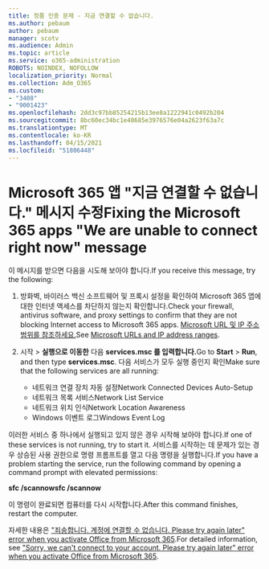 ```yaml
---
title: 정품 인증 문제 - 지금 연결할 수 없습니다.
ms.author: pebaum
author: pebaum
manager: scotv
ms.audience: Admin
ms.topic: article
ms.service: o365-administration
ROBOTS: NOINDEX, NOFOLLOW
localization_priority: Normal
ms.collection: Adm_O365
ms.custom:
- "3408"
- "9001423"
ms.openlocfilehash: 2dd3c97bb85254215b13ee8a1222941c0492b204
ms.sourcegitcommit: 8bc60ec34bc1e40685e3976576e04a2623f63a7c
ms.translationtype: MT
ms.contentlocale: ko-KR
ms.lasthandoff: 04/15/2021
ms.locfileid: "51806448"
---
```

# <a name="fixing-the-microsoft-365-apps-we-are-unable-to-connect-right-now-message"></a><span data-ttu-id="5b06d-102">Microsoft 365 앱 "지금 연결할 수 없습니다." 메시지 수정</span><span class="sxs-lookup"><span data-stu-id="5b06d-102">Fixing the Microsoft 365 apps "We are unable to connect right now" message</span></span>

<span data-ttu-id="5b06d-103">이 메시지를 받으면 다음을 시도해 보아야 합니다.</span><span class="sxs-lookup"><span data-stu-id="5b06d-103">If you receive this message, try the following:</span></span>

1. <span data-ttu-id="5b06d-104">방화벽, 바이러스 백신 소프트웨어 및 프록시 설정을 확인하여 Microsoft 365 앱에 대한 인터넷 액세스를 차단하지 않는지 확인합니다.</span><span class="sxs-lookup"><span data-stu-id="5b06d-104">Check your firewall, antivirus software, and proxy settings to confirm that they are not blocking Internet access to Microsoft 365 apps.</span></span> <span data-ttu-id="5b06d-105">[Microsoft URL 및 IP 주소 범위를 참조하세요.](https://docs.microsoft.com/office365/enterprise/urls-and-ip-address-ranges)</span><span class="sxs-lookup"><span data-stu-id="5b06d-105">See [Microsoft URLs and IP address ranges](https://docs.microsoft.com/office365/enterprise/urls-and-ip-address-ranges).</span></span>

2. <span data-ttu-id="5b06d-106">시작   >  **실행으로 이동한** 다음 **services.msc 를 입력합니다.**</span><span class="sxs-lookup"><span data-stu-id="5b06d-106">Go to **Start** > **Run**, and then type **services.msc**.</span></span> <span data-ttu-id="5b06d-107">다음 서비스가 모두 실행 중인지 확인</span><span class="sxs-lookup"><span data-stu-id="5b06d-107">Make sure that the following services are all running:</span></span>
    - <span data-ttu-id="5b06d-108">네트워크 연결 장치 자동 설정</span><span class="sxs-lookup"><span data-stu-id="5b06d-108">Network Connected Devices Auto-Setup</span></span>
    - <span data-ttu-id="5b06d-109">네트워크 목록 서비스</span><span class="sxs-lookup"><span data-stu-id="5b06d-109">Network List Service</span></span>
    - <span data-ttu-id="5b06d-110">네트워크 위치 인식</span><span class="sxs-lookup"><span data-stu-id="5b06d-110">Network Location Awareness</span></span>
    - <span data-ttu-id="5b06d-111">Windows 이벤트 로그</span><span class="sxs-lookup"><span data-stu-id="5b06d-111">Windows Event Log</span></span>

<span data-ttu-id="5b06d-112">이러한 서비스 중 하나에서 실행되고 있지 않은 경우 시작해 보아야 합니다.</span><span class="sxs-lookup"><span data-stu-id="5b06d-112">If one of these services is not running, try to start it.</span></span> <span data-ttu-id="5b06d-113">서비스를 시작하는 데 문제가 있는 경우 상승된 사용 권한으로 명령 프롬프트를 열고 다음 명령을 실행합니다.</span><span class="sxs-lookup"><span data-stu-id="5b06d-113">If you have a problem starting the service, run the following command by opening a command prompt with elevated permissions:</span></span>

<span data-ttu-id="5b06d-114">**sfc /scannow**</span><span class="sxs-lookup"><span data-stu-id="5b06d-114">**sfc /scannow**</span></span>

<span data-ttu-id="5b06d-115">이 명령이 완료되면 컴퓨터를 다시 시작합니다.</span><span class="sxs-lookup"><span data-stu-id="5b06d-115">After this command finishes, restart the computer.</span></span>

<span data-ttu-id="5b06d-116">자세한 내용은 ["죄송합니다. 계정에 연결할 수 없습니다. Please try again later" error when you activate Office from Microsoft 365](https://docs.microsoft.com/office/troubleshoot/activation-installation/issue-when-activate-office-from-office-365).</span><span class="sxs-lookup"><span data-stu-id="5b06d-116">For detailed information, see ["Sorry, we can't connect to your account. Please try again later" error when you activate Office from Microsoft 365](https://docs.microsoft.com/office/troubleshoot/activation-installation/issue-when-activate-office-from-office-365).</span></span>